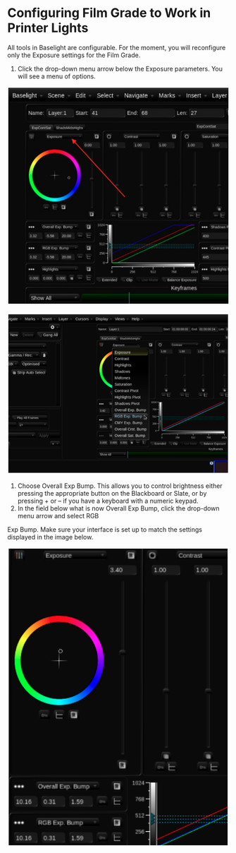 # Configuring Film Grade to Work in Printer Lights

All tools in Baselight are configurable. For the moment, you will reconfigure only the Exposure settings for the Film Grade.

1. Click the drop-down menu arrow below the Exposure parameters. You will see a menu of options.

![Image 26. Film Grade parameters. An upside-down arrow means you can access a drop-down menu.](../.gitbook/assets/2021-10-06-00.21.53.png)

![Image 27. Open drop-down menu](../.gitbook/assets/2021-10-06-00.22.21.png)

1. Choose Overall Exp Bump. This allows you to control brightness either pressing the appropriate button on the Blackboard or Slate, or by pressing + or – if you have a keyboard with a numeric keypad.
2. In the field below what is now Overall Exp Bump, click the drop-down menu arrow and select RGB

Exp Bump. Make sure your interface is set up to match the settings displayed in the image below.

![Image 28. Film Grade reconfigured with Overall Exposure Bump and RGB Exposure Bumps selected below the main Exposure controls](../.gitbook/assets/2021-10-06-00.22.58.png)

